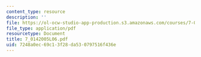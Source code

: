 ```yaml
---
content_type: resource
description: ''
file: https://ol-ocw-studio-app-production.s3.amazonaws.com/courses/7-014-introductory-biology-spring-2005/7248a0ec69c13f28da530797516f436e_7_0142005L06.pdf
file_type: application/pdf
resourcetype: Document
title: 7_0142005L06.pdf
uid: 7248a0ec-69c1-3f28-da53-0797516f436e
---
```

